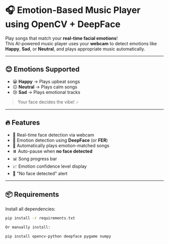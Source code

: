 # 🎧 Emotion-Based Music Player using OpenCV + DeepFace

Play songs that match your **real-time facial emotions**!  
This AI-powered music player uses your **webcam** to detect emotions like **Happy**, **Sad**, or **Neutral**, and plays appropriate music automatically.

---

## 😊 Emotions Supported

- 😀 **Happy** → Plays upbeat songs  
- 😐 **Neutral** → Plays calm songs  
- 😢 **Sad** → Plays emotional tracks  

> Your face decides the vibe! 🎶

---

## 🔥 Features

- 🎥 Real-time face detection via webcam  
- 🧠 Emotion detection using **DeepFace** (or **FER**)  
- 🎵 Automatically plays emotion-matched songs  
- ⏸️ Auto-pause when **no face detected**  
- 📊 Song progress bar  
- 📈 Emotion confidence level display  
- 🚨 "No face detected" alert  

---

## 📦 Requirements

Install all dependencies:

```bash
pip install -r requirements.txt

Or manually install:

pip install opencv-python deepface pygame numpy
